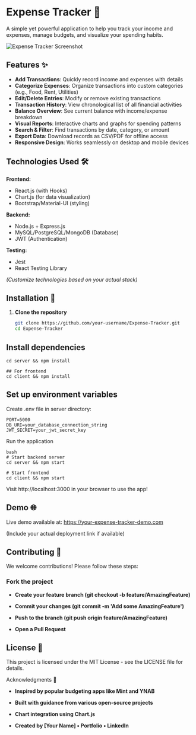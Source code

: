 # Expense Tracker 💸

A simple yet powerful application to help you track your income and expenses, manage budgets, and visualize your spending habits.

![Expense Tracker Screenshot](screenshot.png) <!-- Add your screenshot here -->

## Features ✨

- **Add Transactions**: Quickly record income and expenses with details
- **Categorize Expenses**: Organize transactions into custom categories (e.g., Food, Rent, Utilities)
- **Edit/Delete Entries**: Modify or remove existing transactions
- **Transaction History**: View chronological list of all financial activities
- **Balance Overview**: See current balance with income/expense breakdown
- **Visual Reports**: Interactive charts and graphs for spending patterns
- **Search & Filter**: Find transactions by date, category, or amount
- **Export Data**: Download records as CSV/PDF for offline access
- **Responsive Design**: Works seamlessly on desktop and mobile devices

## Technologies Used 🛠️

**Frontend:**
- React.js (with Hooks)
- Chart.js (for data visualization)
- Bootstrap/Material-UI (styling)

**Backend:**
- Node.js + Express.js
- MySQL/PostgreSQL/MongoDB (Database)
- JWT (Authentication)

**Testing:**
- Jest
- React Testing Library

*(Customize technologies based on your actual stack)*

## Installation 🚀

1. **Clone the repository**
   ```bash
   git clone https://github.com/your-username/Expense-Tracker.git
   cd Expense-Tracker
   ```
## Install dependencies

```## For backend
cd server && npm install

## For frontend
cd client && npm install
```
## Set up environment variables
Create .env file in server directory:
```env
PORT=5000
DB_URI=your_database_connection_string
JWT_SECRET=your_jwt_secret_key
```
Run the application

```
bash
# Start backend server
cd server && npm start

# Start frontend
cd client && npm start
```
Visit http://localhost:3000 in your browser to use the app!

## Demo 🌐
Live demo available at: https://your-expense-tracker-demo.com

(Include your actual deployment link if available)

## Contributing 🤝
We welcome contributions! Please follow these steps:

### Fork the project

- **Create your feature branch (git checkout -b feature/AmazingFeature)**

- **Commit your changes (git commit -m 'Add some AmazingFeature')**

- **Push to the branch (git push origin feature/AmazingFeature)**

- **Open a Pull Request**

## License 📄
This project is licensed under the MIT License - see the LICENSE file for details.

Acknowledgments 🙏
- **Inspired by popular budgeting apps like Mint and YNAB**

- **Built with guidance from various open-source projects**

- **Chart integration using Chart.js**

- **Created by [Your Name] • Portfolio • LinkedIn**


